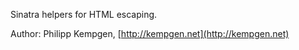 Sinatra helpers for HTML escaping.

Author: Philipp Kempgen, [http://kempgen.net](http://kempgen.net)

